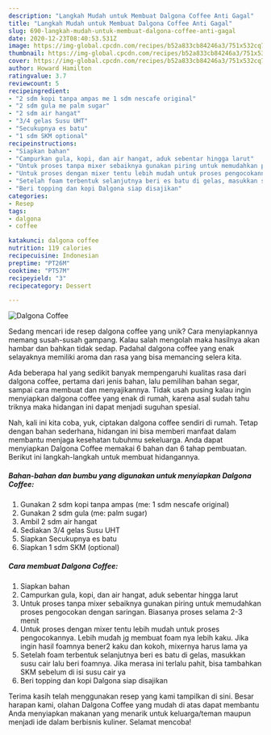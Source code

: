 ```yaml
---
description: "Langkah Mudah untuk Membuat Dalgona Coffee Anti Gagal"
title: "Langkah Mudah untuk Membuat Dalgona Coffee Anti Gagal"
slug: 690-langkah-mudah-untuk-membuat-dalgona-coffee-anti-gagal
date: 2020-12-23T08:40:53.531Z
image: https://img-global.cpcdn.com/recipes/b52a833cb84246a3/751x532cq70/dalgona-coffee-foto-resep-utama.jpg
thumbnail: https://img-global.cpcdn.com/recipes/b52a833cb84246a3/751x532cq70/dalgona-coffee-foto-resep-utama.jpg
cover: https://img-global.cpcdn.com/recipes/b52a833cb84246a3/751x532cq70/dalgona-coffee-foto-resep-utama.jpg
author: Howard Hamilton
ratingvalue: 3.7
reviewcount: 5
recipeingredient:
- "2 sdm kopi tanpa ampas me 1 sdm nescafe original"
- "2 sdm gula me palm sugar"
- "2 sdm air hangat"
- "3/4 gelas Susu UHT"
- "Secukupnya es batu"
- "1 sdm SKM optional"
recipeinstructions:
- "Siapkan bahan"
- "Campurkan gula, kopi, dan air hangat, aduk sebentar hingga larut"
- "Untuk proses tanpa mixer sebaiknya gunakan piring untuk memudahkan proses pengocokan dengan saringan. Biasanya proses selama 2-3 menit"
- "Untuk proses dengan mixer tentu lebih mudah untuk proses pengocokannya. Lebih mudah jg membuat foam nya lebih kaku. Jika ingin hasil foamnya bener2 kaku dan kokoh, mixernya harus lama ya"
- "Setelah foam terbentuk selanjutnya beri es batu di gelas, masukkan susu cair lalu beri foamnya. Jika merasa ini terlalu pahit, bisa tambahkan SKM sebelum di isi susu cair ya"
- "Beri topping dan kopi Dalgona siap disajikan"
categories:
- Resep
tags:
- dalgona
- coffee

katakunci: dalgona coffee 
nutrition: 119 calories
recipecuisine: Indonesian
preptime: "PT26M"
cooktime: "PT57M"
recipeyield: "3"
recipecategory: Dessert

---
```



![Dalgona Coffee](https://img-global.cpcdn.com/recipes/b52a833cb84246a3/751x532cq70/dalgona-coffee-foto-resep-utama.jpg)

Sedang mencari ide resep dalgona coffee yang unik? Cara menyiapkannya memang susah-susah gampang. Kalau salah mengolah maka hasilnya akan hambar dan bahkan tidak sedap. Padahal dalgona coffee yang enak selayaknya memiliki aroma dan rasa yang bisa memancing selera kita.

Ada beberapa hal yang sedikit banyak mempengaruhi kualitas rasa dari dalgona coffee, pertama dari jenis bahan, lalu pemilihan bahan segar, sampai cara membuat dan menyajikannya. Tidak usah pusing kalau ingin menyiapkan dalgona coffee yang enak di rumah, karena asal sudah tahu triknya maka hidangan ini dapat menjadi suguhan spesial.




Nah, kali ini kita coba, yuk, ciptakan dalgona coffee sendiri di rumah. Tetap dengan bahan sederhana, hidangan ini bisa memberi manfaat dalam membantu menjaga kesehatan tubuhmu sekeluarga. Anda dapat menyiapkan Dalgona Coffee memakai 6 bahan dan 6 tahap pembuatan. Berikut ini langkah-langkah untuk membuat hidangannya.

<!--inarticleads1-->

##### Bahan-bahan dan bumbu yang digunakan untuk menyiapkan Dalgona Coffee:

1. Gunakan 2 sdm kopi tanpa ampas (me: 1 sdm nescafe original)
1. Gunakan 2 sdm gula (me: palm sugar)
1. Ambil 2 sdm air hangat
1. Sediakan 3/4 gelas Susu UHT
1. Siapkan Secukupnya es batu
1. Siapkan 1 sdm SKM (optional)




<!--inarticleads2-->

##### Cara membuat Dalgona Coffee:

1. Siapkan bahan
1. Campurkan gula, kopi, dan air hangat, aduk sebentar hingga larut
1. Untuk proses tanpa mixer sebaiknya gunakan piring untuk memudahkan proses pengocokan dengan saringan. Biasanya proses selama 2-3 menit
1. Untuk proses dengan mixer tentu lebih mudah untuk proses pengocokannya. Lebih mudah jg membuat foam nya lebih kaku. Jika ingin hasil foamnya bener2 kaku dan kokoh, mixernya harus lama ya
1. Setelah foam terbentuk selanjutnya beri es batu di gelas, masukkan susu cair lalu beri foamnya. Jika merasa ini terlalu pahit, bisa tambahkan SKM sebelum di isi susu cair ya
1. Beri topping dan kopi Dalgona siap disajikan




Terima kasih telah menggunakan resep yang kami tampilkan di sini. Besar harapan kami, olahan Dalgona Coffee yang mudah di atas dapat membantu Anda menyiapkan makanan yang menarik untuk keluarga/teman maupun menjadi ide dalam berbisnis kuliner. Selamat mencoba!
